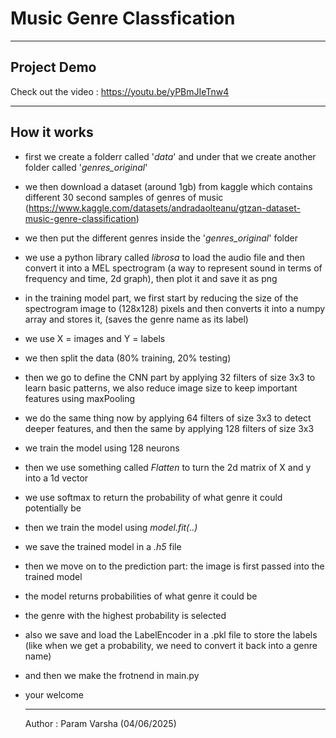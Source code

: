 # Music Genre Classfication

---

##  Project Demo
Check out the video : https://youtu.be/yPBmJIeTnw4

---
## How it works
- first we create a folderr called '*data*' and under that we create another folder called '*genres_original*'
- we then download a dataset (around 1gb) from kaggle which contains different 30 second samples of genres of music (https://www.kaggle.com/datasets/andradaolteanu/gtzan-dataset-music-genre-classification)
- we then put the different genres inside the '*genres_original*' folder
- we use a python library called *librosa* to load the audio file and then convert it into a MEL spectrogram (a way to represent sound in terms of frequency and time, 2d graph), then plot it and save it as png
- in the training model part, we first start by reducing the size of the spectrogram image to (128x128) pixels and then converts it into a numpy array and stores it, (saves the genre name as its label)
- we use X = images and Y = labels
- we then split the data (80% training, 20% testing)
- then we go to define the CNN part by applying 32 filters of size 3x3 to learn basic patterns, we also reduce image size to keep important features using maxPooling
- we do the same thing now by applying 64 filters of size 3x3 to detect deeper features, and then the same by applying 128 filters of size 3x3
- we train the model using 128 neurons
- then we use something called *Flatten* to turn the 2d matrix of X and y into a 1d vector
- we use softmax to return the probability of what genre it could potentially be
- then we train the model using *model.fit(..)*
- we save the trained model in a *.h5* file
- then we move on to the prediction part: the image is first passed into the trained model
- the model returns probabilities of what genre it could be
- the genre with the highest probability is selected
- also we save and load the LabelEncoder in a .pkl file to store the labels (like when we get a probability, we need to convert it back into a genre name)
- and then we make the frotnend in main.py
- your welcome



  ---

  Author : Param Varsha (04/06/2025)

